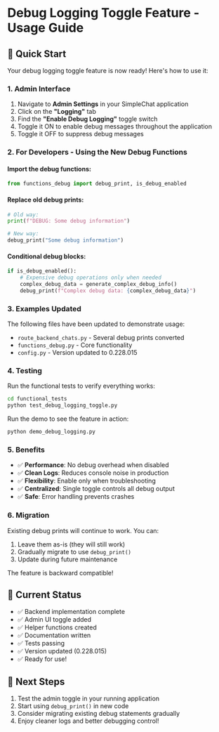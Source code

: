 # Debug Logging Toggle Feature - Usage Guide

## 🎯 Quick Start

Your debug logging toggle feature is now ready! Here's how to use it:

### 1. Admin Interface
1. Navigate to **Admin Settings** in your SimpleChat application
2. Click on the **"Logging"** tab
3. Find the **"Enable Debug Logging"** toggle switch
4. Toggle it ON to enable debug messages throughout the application
5. Toggle it OFF to suppress debug messages

### 2. For Developers - Using the New Debug Functions

#### Import the debug functions:
```python
from functions_debug import debug_print, is_debug_enabled
```

#### Replace old debug prints:
```python
# Old way:
print(f"DEBUG: Some debug information")

# New way:
debug_print("Some debug information")
```

#### Conditional debug blocks:
```python
if is_debug_enabled():
    # Expensive debug operations only when needed
    complex_debug_data = generate_complex_debug_info()
    debug_print(f"Complex debug data: {complex_debug_data}")
```

### 3. Examples Updated
The following files have been updated to demonstrate usage:
- `route_backend_chats.py` - Several debug prints converted
- `functions_debug.py` - Core functionality
- `config.py` - Version updated to 0.228.015

### 4. Testing
Run the functional tests to verify everything works:
```bash
cd functional_tests
python test_debug_logging_toggle.py
```

Run the demo to see the feature in action:
```bash
python demo_debug_logging.py
```

### 5. Benefits
- ✅ **Performance**: No debug overhead when disabled
- ✅ **Clean Logs**: Reduces console noise in production
- ✅ **Flexibility**: Enable only when troubleshooting
- ✅ **Centralized**: Single toggle controls all debug output
- ✅ **Safe**: Error handling prevents crashes

### 6. Migration
Existing debug prints will continue to work. You can:
1. Leave them as-is (they will still work)
2. Gradually migrate to use `debug_print()` 
3. Update during future maintenance

The feature is backward compatible!

## 🔧 Current Status
- ✅ Backend implementation complete
- ✅ Admin UI toggle added
- ✅ Helper functions created
- ✅ Documentation written
- ✅ Tests passing
- ✅ Version updated (0.228.015)
- ✅ Ready for use!

## 🚀 Next Steps
1. Test the admin toggle in your running application
2. Start using `debug_print()` in new code
3. Consider migrating existing debug statements gradually
4. Enjoy cleaner logs and better debugging control!